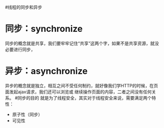 
#线程的同步和异步
# 同步：synchronize
 同步的概念就是共享，我们要牢牢记住“共享”这两个字，如果不是共享资源，就没必要进行同步，
# 异步：asynchronize
异步的概念就是独立，相互之间不受任何制约，就好像我们学HTTP的时候，在页面发起ajax请求，我们还可以浏览或
 继续操作页面的内容，二者之间没有任何关系。
 #同步的目的
 就是为了线程安全，其实对于线程安全来说，需要满足两个特性：
 * 原子性（同步）
 * 可见性

